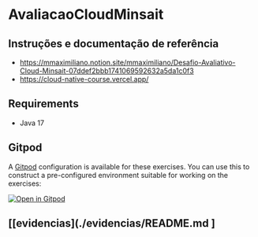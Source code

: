 # AvaliacaoCloudMinsait
## Instruções e documentação de referência 
- https://mmaximiliano.notion.site/mmaximiliano/Desafio-Avaliativo-Cloud-Minsait-07ddef2bbb1741069592632a5da1c0f3
- https://cloud-native-course.vercel.app/
## Requirements

- Java 17 

## Gitpod

A [Gitpod](https://gitpod.io/) configuration is available for these exercises. You can use this to construct a pre-configured environment suitable for working on the exercises:

[![Open in Gitpod](https://gitpod.io/button/open-in-gitpod.svg)](https://gitpod.io/#https://github.com/asilvame/AvaliacaoCloudMinsait)

## [[evidencias](./evidencias/README.md ]
